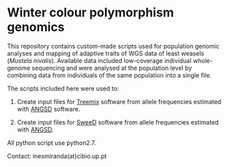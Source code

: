 # Winter colour polymorphism genomics

This repository contains custom-made scripts used for population genomic analyses and mapping of adaptive traits of WGS data of least weasels (*Mustela nivalis*). Available data included low-coverage individual whole-genome sequencing and were analysed at the population level by combining data from individuals of the same population into a single file.

The scripts included here were used to:

1. Create input files for [Treemix](https://bitbucket.org/nygcresearch/treemix/wiki/Home) software from allele frequencies estimated with [ANGSD](http://www.popgen.dk/angsd/index.php/ANGSD) software.

2. Create input files for [SweeD](https://cme.h-its.org/exelixis/web/software/sweed/) software from allele frequencies estimated with [ANGSD](http://www.popgen.dk/angsd/index.php/ANGSD).

All python script use python2.7.

Contact: inesmiranda(at)cibio.up.pt
